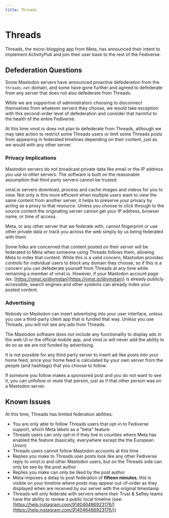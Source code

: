```yaml
---
title: Threads
---
```


# Threads

Threads, the micro-blogging app from Meta, has announced their intent to implement ActivityPub and join their user base to the rest of the Fediverse.

## Defederation Questions

Some Mastodon servers have announced proactive defederation from the `threads.net` domain, and some have gone further and agreed to defederate from any server that does not also defederate from Threads.

While we are supportive of administrators choosing to disconnect themselves from whatever servers they choose, we would take exception with this second-order level of defederation and consider that harmful to the health of the entire Fediverse.

At this time vmst.io does not plan to defederate from Threads, although we may take action to restrict some Threads users or limit some Threads posts from appearing in federated timelines depending on their content, just as we would with any other server.

### Privacy Implications

Mastodon servers do not broadcast private data like email or the IP address you use to other servers.
The software is built on the reasonable assumption that third party servers cannot be trusted.

vmst.io servers download, process and cache images and videos for you to view. Not only is this more efficient when multiple users want to view the same content from another server, it helps to preserve your privacy by acting as a proxy to that resource. Unless you choose to click through to the source content the originating server cannot get your IP address, browser name, or time of access.

Meta, or any other server that we federate with, cannot fingerprint or use other private data or track you across the web simply by us being federated with them.

Some folks are concerned that content posted on their server will be federated to Meta when someone using Threads follows them, allowing Meta to index that content.
While this is a valid concern, Mastodon provides controls for individual users to block any domain they choose, so if this is a concern you can defederate yourself from Threads at any time while remaining a member of vmst.io.
However, if your Mastodon account page (ex: [https://vmst.io/@vmstan](https://vmst.io/@vmstan)) is already publicly accessible, search engines and other systems can already index your posted content.

### Advertising

Nobody on Mastodon can insert advertising into your user interface, unless you use a third-party client app that is funded that way.
Unless you use Threads, you will not see any ads from Threads.

The Mastodon software does not include any functionality to display ads in the web UI or the official mobile app, and vmst.io will never add the ability to do so as we are not funded by advertising.

It is not possible for any third party server to insert ad-like posts into your home feed, since your home feed is calculated by your own server from the people (and hashtags) that you choose to follow.

If someone you follow makes a sponsored post and you do not want to see it, you can unfollow or mute that person, just as if that other person was on a Mastodon server.

## Known Issues

At this time, Threads has limited federation abilities:

- You are only able to follow Threads users that opt-in to Fediverse support, which Meta labels as a "beta" feature
- Threads users can only opt-in if they live in counties where Meta has enabled the feature (basically, everywhere except the the European Union)
- Threads users cannot follow Mastodon accounts at this time
- Replies you make to Threads user posts look like any other Fediverse reply to vmst.io and other Mastodon users, but on the Threads side can only be see by the post author
- Replies you make can only be liked by the post author
- Meta-imposes a delay to post federation of **fifteen minutes**, this is visible on your timeline where posts may appear out-of-order as they displayed when are received by our server with the original timestamp
- Threads will only federate with servers where their Trust & Saftey teams have the ability to review a public local timeline (see: [https://help.instagram.com/914046486923176/](https://help.instagram.com/914046486923176/))